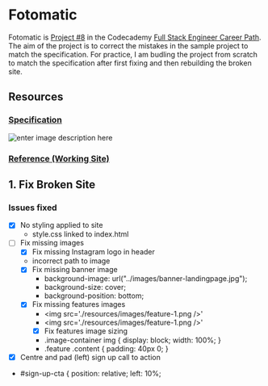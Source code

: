 # Fotomatic
Fotomatic is [Project #8](https://www.codecademy.com/journeys/full-stack-engineer/paths/fscj-22-web-development-foundations/tracks/fscj-22-making-a-website-responsive/modules/wdcp-22-learn-css-documentation-and-debugging-679e7a04-ff8b-4693-a364-fa420794d1be/informationals/f1-2-c1p1-fotomatic) in the Codecademy [Full Stack Engineer Career Path](https://www.codecademy.com/career-journey/full-stack-engineer).  The aim of the project is to correct the mistakes in the sample project to match the specification.  For practice, I am budling the project from scratch to match the specification after first fixing and then rebuilding the broken site.

## Resources
### [Specification](https://content.codecademy.com/courses/freelance-1/capstone-1/specs/fotomatic_spec_landing_v2.png?_gl=1*zz9e2o*_ga*MjI5MTY3NjMzLjE2NjQxNzE0MTU.*_ga_3LRZM6TM9L*MTY3NzY0NTY2Ny42Mi4xLjE2Nzc2NDcyNTMuNDMuMC4w)
![enter image description here](https://content.codecademy.com/courses/freelance-1/capstone-1/specs/fotomatic_spec_landing_v2.png?_gl=1*zz9e2o*_ga*MjI5MTY3NjMzLjE2NjQxNzE0MTU.*_ga_3LRZM6TM9L*MTY3NzY0NTY2Ny42Mi4xLjE2Nzc2NDcyNTMuNDMuMC4w)

### [Reference (Working Site)](https://content.codecademy.com/courses/freelance-1/capstone-1/solution/index.html?_gl=1*t7f2ie*_ga*MjI5MTY3NjMzLjE2NjQxNzE0MTU.*_ga_3LRZM6TM9L*MTY3NzY0OTkyOS42My4xLjE2Nzc2NTAxMDkuNTcuMC4w)

## 1. Fix Broken Site
### Issues fixed
- [x] No styling applied to site
	-  style.css linked to index.html
- [ ] Fix missing images
	- [x] Fix missing Instagram logo in header
	-   incorrect path to image
	- [x] Fix missing banner image
		- background-image:  url("../images/banner-landingpage.jpg");
		- background-size:  cover;
		- background-position:  bottom;
	- [x] Fix missing features images
		- <img  src='./resources/images/feature-1.png  />'
		- 	<img  src='./resources/images/feature-1.png  />' 
		- [x] Fix features image sizing
		- .image-container  img  {
				display:  block;
				width:  100%;
				}
		- .feature  .content  {
				padding:  40px  0;
		}
- [x] Centre and pad (left) sign up call to action
- #sign-up-cta  {
position:  relative;
left:  10%;


